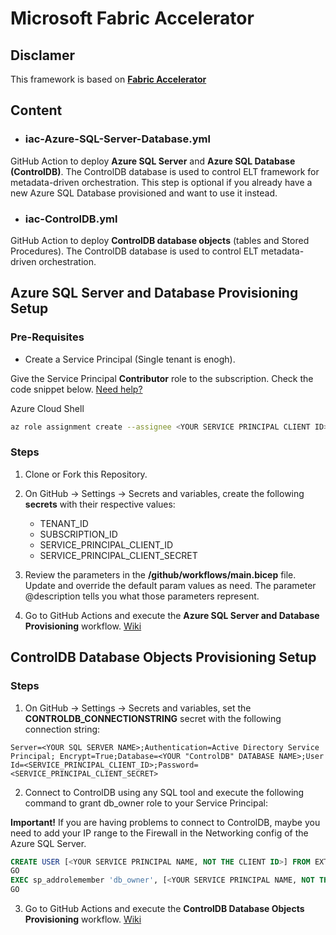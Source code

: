 # Microsoft Fabric Accelerator

## Disclamer
This framework is based on **[Fabric Accelerator](https://bennyaustin.com/2024/11/17/fabric-accelerator/)** 

## Content

- ### iac-Azure-SQL-Server-Database.yml
GitHub Action to deploy **Azure SQL Server** and **Azure SQL Database (ControlDB)**.
The ControlDB database is used to control ELT framework for metadata-driven orchestration. This step is optional if you already have a new Azure SQL Database provisioned and want to use it instead.

- ### iac-ControlDB.yml
GitHub Action to deploy **ControlDB database objects** (tables and Stored Procedures).
The ControlDB database is used to control ELT metadata-driven orchestration.


## Azure SQL Server and Database Provisioning Setup

### Pre-Requisites

- Create a Service Principal (Single tenant is enogh).

Give the Service Principal **Contributor** role to the subscription. Check the code snippet below. [Need help?](https://learn.microsoft.com/en-us/entra/identity-platform/howto-create-service-principal-portal)

Azure Cloud Shell
```bash
az role assignment create --assignee <YOUR SERVICE PRINCIPAL CLIENT ID> --role Contributor --scope /subscriptions/<YOUR SUBSCRIPTION ID>
```

### Steps

1. Clone or Fork this Repository.

2. On GitHub -> Settings -> Secrets and variables, create the following **secrets** with their respective values:

    - TENANT_ID
    - SUBSCRIPTION_ID
    - SERVICE_PRINCIPAL_CLIENT_ID
    - SERVICE_PRINCIPAL_CLIENT_SECRET

3. Review the parameters in the **/github/workflows/main.bicep** file. Update and override the default param values as need. The parameter @description tells you what those parameters represent.

4. Go to GitHub Actions and execute the **Azure SQL Server and Database Provisioning** workflow. [Wiki](https://github.com/claydsoncoelho/elt-framework/wiki)


## ControlDB Database Objects Provisioning Setup

### Steps

1. On GitHub -> Settings -> Secrets and variables, set the **CONTROLDB_CONNECTIONSTRING** secret with the following connection string:

```
Server=<YOUR SQL SERVER NAME>;Authentication=Active Directory Service Principal; Encrypt=True;Database=<YOUR "ControlDB" DATABASE NAME>;User Id=<SERVICE_PRINCIPAL_CLIENT_ID>;Password=<SERVICE_PRINCIPAL_CLIENT_SECRET>
```

2. Connect to ControlDB using any SQL tool and execute the following command to grant db_owner role to your Service Principal:

**Important!** If you are having problems to connect to ControlDB, maybe you need to add your IP range to the Firewall in the Networking config of the Azure SQL Server.

```sql
CREATE USER [<YOUR SERVICE PRINCIPAL NAME, NOT THE CLIENT ID>] FROM EXTERNAL PROVIDER
GO
EXEC sp_addrolemember 'db_owner', [<YOUR SERVICE PRINCIPAL NAME, NOT THE CLIENT ID>]
GO
```

3. Go to GitHub Actions and execute the **ControlDB Database Objects Provisioning** workflow. [Wiki](https://github.com/claydsoncoelho/elt-framework/wiki)